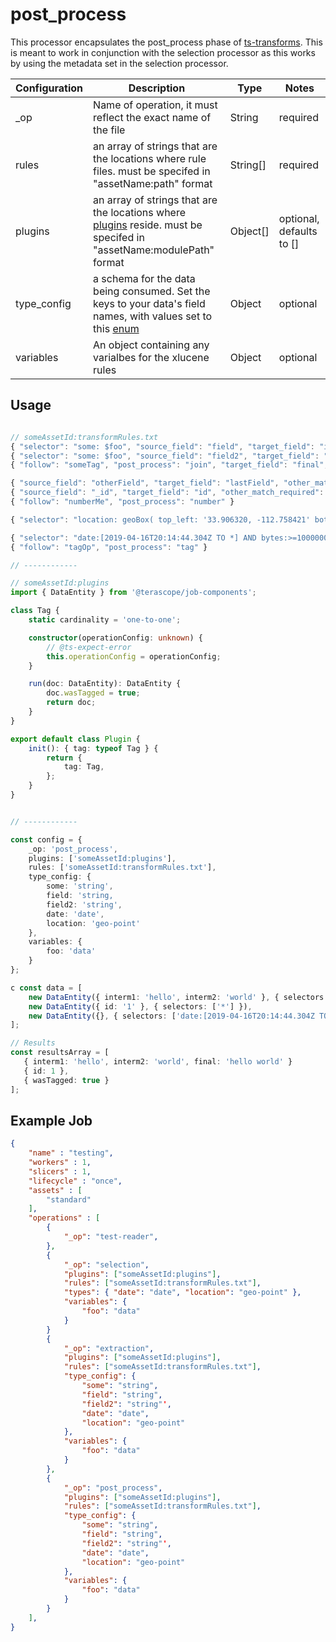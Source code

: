 
# post_process #

This processor encapsulates the post_process phase of [ts-transforms](https://terascope.github.io/teraslice/docs/packages/ts-transforms/overview). This is meant to work in conjunction with the selection processor as this works by using the metadata set in the selection processor.




| Configuration | Description | Type |  Notes |
| --------- | -------- | ------ | ------ |
| _op | Name of operation, it must reflect the exact name of the file | String | required |
| rules | an array of strings that are the locations where rule files. must be specifed in "assetName:path" format | String[] | required |
| plugins | an array of strings that are the locations where [plugins](https://terascope.github.io/teraslice/docs/packages/ts-transforms/plugins) reside. must be specifed in "assetName:modulePath" format | Object[] | optional, defaults to [] |
| type_config | a schema for the data being consumed. Set the keys to your data's field names, with values set to this [enum](https://terascope.github.io/teraslice/docs/packages/types/api/enums/xlucenefieldtype) | Object | optional |
| variables | An object containing any varialbes for the xlucene rules | Object | optional|


## Usage

```typescript

// someAssetId:transformRules.txt
{ "selector": "some: $foo", "source_field": "field", "target_field": "interm1", "tag": "someTag", "output": false }
{ "selector": "some: $foo", "source_field": "field2", "target_field": "interm2", "tag": "someTag", "output": false }
{ "follow": "someTag", "post_process": "join", "target_field": "final", "delimiter": " " }

{ "source_field": "otherField", "target_field": "lastField", "other_match_required": true }
{ "source_field": "_id", "target_field": "id", "other_match_required": true, "tag": "numberMe" }
{ "follow": "numberMe", "post_process": "number" }

{ "selector": "location: geoBox( top_left: '33.906320, -112.758421' bottom_right: '32.813646,-111.058902')", "source_field": "location", "target_field": "loc" }

{ "selector": "date:[2019-04-16T20:14:44.304Z TO *] AND bytes:>=1000000", "source_field": "date", "target_field": "last_seen", "tag": "tagOp" }
{ "follow": "tagOp", "post_process": "tag" }

// ------------

// someAssetId:plugins
import { DataEntity } from '@terascope/job-components';

class Tag {
    static cardinality = 'one-to-one';

    constructor(operationConfig: unknown) {
        // @ts-expect-error
        this.operationConfig = operationConfig;
    }

    run(doc: DataEntity): DataEntity {
        doc.wasTagged = true;
        return doc;
    }
}

export default class Plugin {
    init(): { tag: typeof Tag } {
        return {
            tag: Tag,
        };
    }
}


// ------------

const config = {
    _op: 'post_process',
    plugins: ['someAssetId:plugins'],
    rules: ['someAssetId:transformRules.txt'],
    type_config: {
        some: 'string',
        field: 'string,
        field2: 'string',
        date: 'date',
        location: 'geo-point'
    },
    variables: {
        foo: 'data'
    }
};

c const data = [
    new DataEntity({ interm1: 'hello', interm2: 'world' }, { selectors: ['some: $foo'] }),
    new DataEntity({ id: '1' }, { selectors: ['*'] }),
    new DataEntity({}, { selectors: ['date:[2019-04-16T20:14:44.304Z TO *] AND bytes:>=1000000'] }),
];

// Results
const resultsArray = [
   { interm1: 'hello', interm2: 'world', final: 'hello world' }
   { id: 1 },
   { wasTagged: true }
];

```

## Example Job

```json
{
    "name" : "testing",
    "workers" : 1,
    "slicers" : 1,
    "lifecycle" : "once",
    "assets" : [
        "standard"
    ],
    "operations" : [
        {
            "_op": "test-reader",
        },
        {
            "_op": "selection",
            "plugins": ["someAssetId:plugins"],
            "rules": ["someAssetId:transformRules.txt"],
            "types": { "date": "date", "location": "geo-point" },
            "variables": {
                "foo": "data"
            }
        }
        {
            "_op": "extraction",
            "plugins": ["someAssetId:plugins"],
            "rules": ["someAssetId:transformRules.txt"],
            "type_config": {
                "some": "string",
                "field": "string",
                "field2": "string"',
                "date": "date",
                "location": "geo-point"
            },
            "variables": {
                "foo": "data"
            }
        },
        {
            "_op": "post_process",
            "plugins": ["someAssetId:plugins"],
            "rules": ["someAssetId:transformRules.txt"],
            "type_config": {
                "some": "string",
                "field": "string",
                "field2": "string"',
                "date": "date",
                "location": "geo-point"
            },
            "variables": {
                "foo": "data"
            }
        }
    ],
}

```

